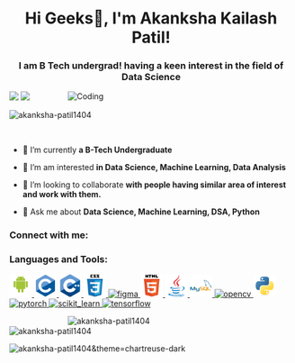 <h1 align="center">Hi Geeks👋, I'm Akanksha Kailash Patil!</h1>
<h3 align="center">I am B Tech undergrad! having a keen interest in the field of Data Science</h3>
<img align="right" alt="Coding" width="400" src="https://camo.githubusercontent.com/1539207c100e342b7328613dacfe99e284609e06cd60fcce04e86958b4c47dd6/68747470733a2f2f692e70696e696d672e636f6d2f6f726967696e616c732f37352f38662f31632f37353866316364386365646539633365343731313330366663303330663463652e676966" width="400">

<p>
<img src="https://img.shields.io/badge/Age-19-blue&color=0e75b6&style=flat" />
<img src="https://img.shields.io/badge/Lives-India-success" />
</p>



<p align="left"> <img src="https://komarev.com/ghpvc/?username=akanksha-patil1404&label=Profile%20views&color=0e75b6&style=flat" alt="akanksha-patil1404" /> </p>

<p align="left"> <a href="https://twitter.com/" target="blank"><img src="https://img.shields.io/twitter/follow/?logo=twitter&style=for-the-badge" alt="" /></a> </p>

- 🔭 I’m currently **a B-Tech Undergraduate**

- 🌱 I’m am interested **in Data Science, Machine Learning, Data Analysis**

- 👯 I’m looking to collaborate **with people having similar area of interest and work with them.**

- 💬 Ask me about **Data Science, Machine Learning, DSA, Python**

<h3 align="left">Connect with me:</h3>
<p align="left">
</p>

<h3 align="left">Languages and Tools:</h3>
<p align="left"> <a href="https://developer.android.com" target="_blank" rel="noreferrer"> <img src="https://raw.githubusercontent.com/devicons/devicon/master/icons/android/android-original-wordmark.svg" alt="android" width="40" height="40"/> </a> <a href="https://www.cprogramming.com/" target="_blank" rel="noreferrer"> <img src="https://raw.githubusercontent.com/devicons/devicon/master/icons/c/c-original.svg" alt="c" width="40" height="40"/> </a> <a href="https://www.w3schools.com/cpp/" target="_blank" rel="noreferrer"> <img src="https://raw.githubusercontent.com/devicons/devicon/master/icons/cplusplus/cplusplus-original.svg" alt="cplusplus" width="40" height="40"/> </a> <a href="https://www.w3schools.com/css/" target="_blank" rel="noreferrer"> <img src="https://raw.githubusercontent.com/devicons/devicon/master/icons/css3/css3-original-wordmark.svg" alt="css3" width="40" height="40"/> </a> <a href="https://www.figma.com/" target="_blank" rel="noreferrer"> <img src="https://www.vectorlogo.zone/logos/figma/figma-icon.svg" alt="figma" width="40" height="40"/> </a> <a href="https://www.w3.org/html/" target="_blank" rel="noreferrer"> <img src="https://raw.githubusercontent.com/devicons/devicon/master/icons/html5/html5-original-wordmark.svg" alt="html5" width="40" height="40"/> </a> <a href="https://www.java.com" target="_blank" rel="noreferrer"> <img src="https://raw.githubusercontent.com/devicons/devicon/master/icons/java/java-original.svg" alt="java" width="40" height="40"/> </a> <a href="https://www.mysql.com/" target="_blank" rel="noreferrer"> <img src="https://raw.githubusercontent.com/devicons/devicon/master/icons/mysql/mysql-original-wordmark.svg" alt="mysql" width="40" height="40"/> </a> <a href="https://opencv.org/" target="_blank" rel="noreferrer"> <img src="https://www.vectorlogo.zone/logos/opencv/opencv-icon.svg" alt="opencv" width="40" height="40"/> </a> <a href="https://www.python.org" target="_blank" rel="noreferrer"> <img src="https://raw.githubusercontent.com/devicons/devicon/master/icons/python/python-original.svg" alt="python" width="40" height="40"/> </a> <a href="https://pytorch.org/" target="_blank" rel="noreferrer"> <img src="https://www.vectorlogo.zone/logos/pytorch/pytorch-icon.svg" alt="pytorch" width="40" height="40"/> </a> <a href="https://scikit-learn.org/" target="_blank" rel="noreferrer"> <img src="https://upload.wikimedia.org/wikipedia/commons/0/05/Scikit_learn_logo_small.svg" alt="scikit_learn" width="40" height="40"/> </a> <a href="https://www.tensorflow.org" target="_blank" rel="noreferrer"> <img src="https://www.vectorlogo.zone/logos/tensorflow/tensorflow-icon.svg" alt="tensorflow" width="40" height="40"/> </a> </p>

<p><img align="right" src="https://github-readme-stats.vercel.app/api/top-langs?username=akanksha-patil1404&show_icons=true&locale=en&layout=compact&&theme=chartreuse-dark&include_all_commits=true" alt="akanksha-patil1404" width="400" /></p>

<p>&nbsp;<img align="center" src="https://github-readme-stats.vercel.app/api?username=akanksha-patil1404&show_icons=true&locale=en&theme=chartreuse-dark" alt="akanksha-patil1404" width="400"/></p>

<p><img align="left" src="https://github-readme-streak-stats.herokuapp.com/?user=akanksha-patil1404&" alt="akanksha-patil1404&theme=chartreuse-dark" width="400"/></p>

